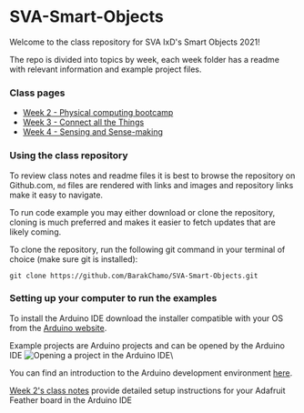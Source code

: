 # SVA-Smart-Objects

Welcome to the class repository for SVA IxD's Smart Objects 2021!

The repo is divided into topics by week, each week folder has a readme with relevant information and example project files.

### Class pages
- [Week 2 - Physical computing bootcamp](https://github.com/BarakChamo/SVA-Smart-Objects/tree/main/w2-pcomp-bootcamp)
- [Week 3 - Connect all the Things](https://github.com/BarakChamo/SVA-Smart-Objects/tree/main/w3-sensing-sense-making)
- [Week 4 - Sensing and Sense-making](https://github.com/BarakChamo/SVA-Smart-Objects/tree/main/w4-sensing-sense-making)

### Using the class repository

To review class notes and readme files it is best to browse the repository on Github.com, `md` files are rendered with links and images and repository links make it easy to navigate.

To run code example you may either download or clone the repository, cloning is much preferred and makes it easier to fetch updates that are likely coming.

To clone the repository, run the following git command in your terminal of choice (make sure git is installed):

`git clone https://github.com/BarakChamo/SVA-Smart-Objects.git`


### Setting up your computer to run the examples
To install the Arduino IDE download the installer compatible with your OS from the [Arduino website](https://www.arduino.cc/en/software).

Example projects are Arduino projects and can be opened by the Arduino IDE
![Opening a project in the Arduino IDE](https://user-images.githubusercontent.com/2883345/104674072-fa63a800-56b0-11eb-8545-3b960d25c4b4.PNG)\

You can find an introduction to the Arduino development environment [here](https://github.com/BarakChamo/SVA-Smart-Objects/blob/main/w2-pcomp-bootcamp/readme.md#the-arduino-ide).

[Week 2's class notes](https://github.com/BarakChamo/SVA-Smart-Objects/tree/main/w2-pcomp-bootcamp#introduction-to-the-esp32-and-adafruit-feather) provide detailed setup instructions for your Adafruit Feather board in the Arduino IDE
